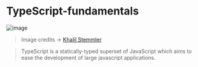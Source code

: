 # TypeScript-fundamentals

![image](https://user-images.githubusercontent.com/24829816/71424682-70aff980-26ad-11ea-92b4-e065c896945b.png)
> Image credits -> [Khalil Stemmler](https://twitter.com/stemmlerjs)

> TypeScript is a statically-typed superset of JavaScript which aims to ease the development of large javascript applications.


